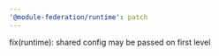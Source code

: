 ```yaml
---
'@module-federation/runtime': patch
---
```


fix(runtime): shared config may be passed on first level
